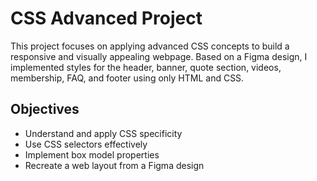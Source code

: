 # CSS Advanced Project

This project focuses on applying advanced CSS concepts to build a responsive and visually appealing webpage. Based on a Figma design, I implemented styles for the header, banner, quote section, videos, membership, FAQ, and footer using only HTML and CSS.

## Objectives
- Understand and apply CSS specificity
- Use CSS selectors effectively
- Implement box model properties
- Recreate a web layout from a Figma design
